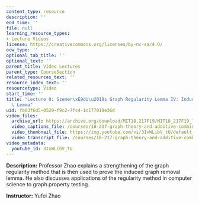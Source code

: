 ```yaml
---
content_type: resource
description: ''
end_time: ''
file: null
learning_resource_types:
- Lecture Videos
license: https://creativecommons.org/licenses/by-nc-sa/4.0/
ocw_type: ''
optional_tab_title: ''
optional_text: ''
parent_title: Video Lectures
parent_type: CourseSection
related_resources_text: ''
resource_index_text: ''
resourcetype: Video
start_time: ''
title: "Lecture 9: Szemer\xE9di\u2019s Graph Regularity Lemma IV: Induced Removal\
  \ Lemma"
uid: fb03f6d5-0529-f9c2-7fc4-1c177019e36d
video_files:
  archive_url: https://archive.org/download/MIT18.217F19/MIT18_217F19_lec09_300k.mp4
  video_captions_file: /courses/18-217-graph-theory-and-additive-combinatorics-fall-2019/82092ec0e27d57c58bd563d9b3e75c99_3IxWLibV_tU.vtt
  video_thumbnail_file: https://img.youtube.com/vi/3IxWLibV_tU/default.jpg
  video_transcript_file: /courses/18-217-graph-theory-and-additive-combinatorics-fall-2019/1c39d73fd3b58fdd6bfce501db4a7799_3IxWLibV_tU.pdf
video_metadata:
  youtube_id: 3IxWLibV_tU
---
```


**Description:** Professor Zhao explains a strengthening of the graph regularity method that is then used to prove the induced graph removal lemma. He also discusses applications of the regularity method in computer science to graph property testing.

**Instructor:** Yufei Zhao

